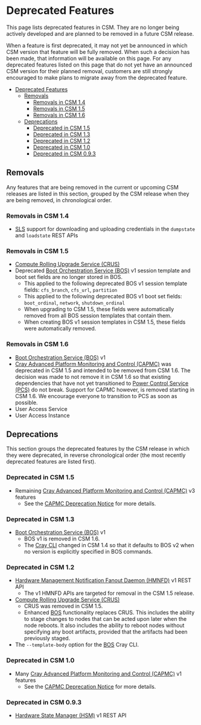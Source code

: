 # Deprecated Features

This page lists deprecated features in CSM. They are no longer being actively developed and are planned to be removed in a future CSM release.

When a feature is first deprecated, it may not yet be announced in which CSM version that feature will be fully removed. When such a decision has
been made, that information will be available on this page. For any deprecated features listed on this page that do not yet have an announced CSM
version for their planned removal, customers are still strongly encouraged to make plans to migrate away from the deprecated feature.

- [Deprecated Features](#deprecated-features)
    - [Removals](#removals)
        - [Removals in CSM 1.4](#removals-in-csm-14)
        - [Removals in CSM 1.5](#removals-in-csm-15)
        - [Removals in CSM 1.6](#removals-in-csm-16)
    - [Deprecations](#deprecations)
        - [Deprecated in CSM 1.5](#deprecated-in-csm-15)
        - [Deprecated in CSM 1.3](#deprecated-in-csm-13)
        - [Deprecated in CSM 1.2](#deprecated-in-csm-12)
        - [Deprecated in CSM 1.0](#deprecated-in-csm-10)
        - [Deprecated in CSM 0.9.3](#deprecated-in-csm-093)

## Removals

Any features that are being removed in the current or upcoming CSM releases are listed in this section, grouped by the CSM release when they are being removed,
in chronological order.

### Removals in CSM 1.4

- [SLS](../../glossary.md#system-layout-service-sls) support for downloading and uploading credentials in the `dumpstate` and `loadstate` REST APIs

### Removals in CSM 1.5

- [Compute Rolling Upgrade Service (CRUS)](../../glossary.md#compute-rolling-upgrade-service-crus)
- Deprecated [Boot Orchestration Service (BOS)](../../glossary.md#boot-orchestration-service-bos)
  v1 session template and boot set fields are no longer stored in BOS.
    - This applied to the following deprecated BOS v1 session template fields: `cfs_branch`, `cfs_url`, `partition`
    - This applied to the following deprecated BOS v1 boot set fields: `boot_ordinal`, `network`, `shutdown_ordinal`
    - When upgrading to CSM 1.5, these fields were automatically removed from all BOS session
      templates that contain them.
    - When creating BOS v1 session templates in CSM 1.5, these fields were automatically removed.

### Removals in CSM 1.6

- [Boot Orchestration Service (BOS)](../../glossary.md#boot-orchestration-service-bos) v1
- [Cray Advanced Platform Monitoring and Control (CAPMC)](../../glossary.md#cray-advanced-platform-monitoring-and-control-capmc)
  was deprecated in CSM 1.5 and intended to be removed from CSM 1.6.  The decision was made to not
  remove it in CSM 1.6 so that existing dependencies that have not yet transitioned to
  [Power Control Service (PCS)](../../glossary.md#power-control-service-pcs) do not break.  Support
  for CAPMC however, is removed starting in CSM 1.6.  We encourage everyone to transition to PCS as
  soon as possible.
- User Access Service
- User Access Instance

## Deprecations

This section groups the deprecated features by the CSM release in which they were deprecated, in reverse chronological order (the most recently deprecated
features are listed first).

### Deprecated in CSM 1.5

- Remaining [Cray Advanced Platform Monitoring and Control (CAPMC)](../../glossary.md#cray-advanced-platform-monitoring-and-control-capmc) v3 features
    - See the [CAPMC Deprecation Notice](CAPMC_Deprecation_Notice.md) for more details.

### Deprecated in CSM 1.3

- [Boot Orchestration Service (BOS)](../../glossary.md#boot-orchestration-service-bos) v1
    - BOS v1 is removed in CSM 1.6.
    - The [Cray CLI](../../glossary.md#cray-cli-cray) changed in CSM 1.4 so that it defaults to BOS v2 when no version is explicitly specified in BOS commands.

### Deprecated in CSM 1.2

- [Hardware Management Notification Fanout Daemon (HMNFD)](../../glossary.md#hardware-management-notification-fanout-daemon-hmnfd) v1 REST API
    - The v1 HMNFD APIs are targeted for removal in the CSM 1.5 release.
- [Compute Rolling Upgrade Service (CRUS)](../../glossary.md#compute-rolling-upgrade-service-crus)
    - CRUS was removed in CSM 1.5.
    - Enhanced [BOS](../../glossary.md#boot-orchestration-service-bos) functionality replaces CRUS. This includes the ability to stage changes to nodes that can be acted upon later when the node reboots.
    It also includes the ability to reboot nodes without specifying any boot artifacts, provided that the artifacts had been previously staged.
- The `--template-body` option for the [BOS](../../glossary.md#boot-orchestration-service-bos) Cray CLI.

### Deprecated in CSM 1.0

- Many [Cray Advanced Platform Monitoring and Control (CAPMC)](../../glossary.md#cray-advanced-platform-monitoring-and-control-capmc) v1 features
    - See the [CAPMC Deprecation Notice](CAPMC_Deprecation_Notice.md) for more details.

### Deprecated in CSM 0.9.3

- [Hardware State Manager (HSM)](../../glossary.md#hardware-state-manager-hsm) v1 REST API
